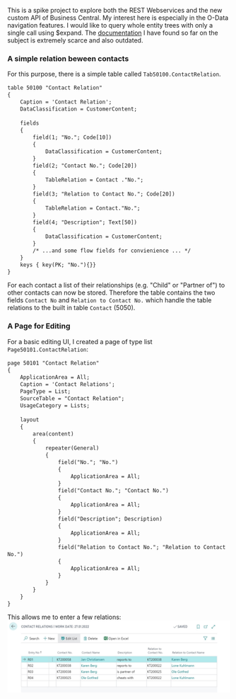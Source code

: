 This is a spike project to explore both the REST Webservices and the new custom API of Business Central. My interest here is especially in the O-Data navigation features. I would like to query whole entity trees with only a single call using $expand. The [documentation](https://docs.microsoft.com/en-us/dynamics365/business-central/dev-itpro/webservices/use-containments-associations) I have found so far on the subject is extremely scarce and also outdated.  

### A simple relation beween contacts

For this purpose, there is a simple table called `Tab50100.ContactRelation`.

``` lang=AL
table 50100 "Contact Relation"
{
    Caption = 'Contact Relation';
    DataClassification = CustomerContent;

    fields
    {
        field(1; "No."; Code[10])
        {
            DataClassification = CustomerContent;
        }
        field(2; "Contact No."; Code[20])
        {
            TableRelation = Contact ."No.";
        }
        field(3; "Relation to Contact No."; Code[20])
        {
            TableRelation = Contact."No.";
        }
        field(4; "Description"; Text[50])
        {
            DataClassification = CustomerContent;
        }
        /* ...and some flow fields for convienience ... */
    }
    keys { key(PK; "No."){}}
}
```
For each contact a list of their relationships (e.g. "Child" or "Partner of") to other contacts can now be stored. Therefore the table contains the two fields `Contact No` and `Relation to Contact No.` which handle the table relations to the built in table `Contact` (5050).

### A Page for Editing

For a basic editing UI, I created a page of type list `Page50101.ContactRelation`:

```
page 50101 "Contact Relation"
{
    ApplicationArea = All;
    Caption = 'Contact Relations';
    PageType = List;
    SourceTable = "Contact Relation";
    UsageCategory = Lists;

    layout
    {
        area(content)
        {
            repeater(General)
            {
                field("No."; "No.")
                {
                    ApplicationArea = All;
                }
                field("Contact No."; "Contact No.")
                {
                    ApplicationArea = All;
                }
                field("Description"; Description)
                {
                    ApplicationArea = All;
                }
                field("Relation to Contact No."; "Relation to Contact No.")
                {
                    ApplicationArea = All;
                }
            }
        }
    }
}
```
This allows me to enter a few relations:   
![Image of a few contact relations](assets/ContactRelationList.jpg)


### 
